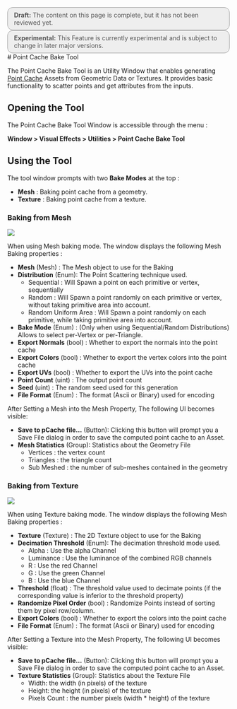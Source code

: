 <div style="border: solid 1px #999; border-radius:12px; background-color:#EEE; padding: 8px; padding-left:14px; color: #555; font-size:14px;"><b>Draft:</b> The content on this page is complete, but it has not been reviewed yet.</div>


<div style="border: solid 1px #999; border-radius:12px; background-color:#EEE; padding: 8px; padding-left:14px; color: #555; font-size:14px;"><b>Experimental:</b> This Feature is currently experimental and is subject to change in later major versions.</div>
# Point Cache Bake Tool

The Point Cache Bake Tool is an Utility Window that enables generating [Point Cache](PointCaches.md) Assets from Geometric Data or Textures. It provides basic functionality to scatter points and get attributes from the inputs.

## Opening the Tool

The Point Cache Bake Tool Window is accessible through the menu :

**Window > Visual Effects > Utilities > Point Cache Bake Tool**

## Using the Tool

The tool window prompts with two **Bake Modes** at the top :

* **Mesh** : Baking point cache from a geometry.
* **Texture** : Baking point cache from a texture.

### Baking from Mesh

![](Images/PCacheToolMesh.png)

When using Mesh baking mode. The window displays the following Mesh Baking properties : 

* **Mesh** (Mesh) : The Mesh object to use for the Baking
* **Distribution** (Enum): The Point Scattering technique used.
  * Sequential : Will Spawn a point on each primitive or vertex, sequentially
  * Random : Will Spawn a point randomly on each primitive or vertex, without taking primitive area into account.
  * Random Uniform Area : Will Spawn a point randomly on each primitive, while taking primitive area into account.
* **Bake Mode** (Enum) : (Only when using Sequential/Random Distributions) Allows to select per-Vertex or per-Triangle.
* **Export Normals** (bool) : Whether to export the normals into the point cache
* **Export Colors** (bool) : Whether to export the vertex colors into the point cache
* **Export UVs** (bool) : Whether to export the UVs into the point cache
* **Point Count** (uint) : The output point count
* **Seed** (uint) : The random seed used for this generation
* **File Format** (Enum) : The format (Ascii or Binary) used for encoding

After Setting a Mesh into the Mesh Property, The following UI becomes visible:

* **Save to pCache file...** (Button): Clicking this button will prompt you a Save File dialog in order to save the computed point cache to an Asset.
* **Mesh Statistics** (Group): Statistics about the Geometry File
  * Vertices : the vertex count
  * Triangles : the triangle count
  * Sub Meshed : the number of sub-meshes contained in the geometry

### Baking from Texture

![](Images/PCacheToolTexture.png)



When using Texture baking mode. The window displays the following Mesh Baking properties : 

- **Texture** (Texture) : The 2D Texture object to use for the Baking
- **Decimation Threshold** (Enum): The decimation threshold mode used.
  - Alpha : Use the alpha Channel
  - Luminance : Use the luminance of the combined RGB channels
  - R : Use the red Channel
  - G : Use the green Channel
  - B : Use the blue Channel
- **Threshold** (float) : The threshold value used to decimate points (if the corresponding value is inferior to the threshold property)
- **Randomize Pixel Order** (bool) : Randomize Points instead of sorting them by pixel row/column.
- **Export Colors** (bool) : Whether to export the colors into the point cache
- **File Format** (Enum) : The format (Ascii or Binary) used for encoding

After Setting a Texture into the Mesh Property, The following UI becomes visible:

- **Save to pCache file...** (Button): Clicking this button will prompt you a Save File dialog in order to save the computed point cache to an Asset.
- **Texture Statistics** (Group): Statistics about the Texture File
  - Width: the width (in pixels) of the texture
  - Height: the height (in pixels) of the texture
  - Pixels Count : the number pixels (width * height) of the texture

